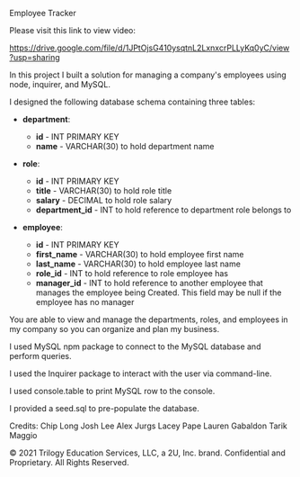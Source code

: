 Employee Tracker


Please visit this link to view video:





https://drive.google.com/file/d/1JPtOjsG410ysqtnL2LxnxcrPLLyKq0yC/view?usp=sharing






In this project I built a solution for managing a company's employees using node, inquirer, and MySQL.

I designed the following database schema containing three tables:

- **department**:

  - **id** - INT PRIMARY KEY
  - **name** - VARCHAR(30) to hold department name

- **role**:

  - **id** - INT PRIMARY KEY
  - **title** - VARCHAR(30) to hold role title
  - **salary** - DECIMAL to hold role salary
  - **department_id** - INT to hold reference to department role belongs to

- **employee**:

  - **id** - INT PRIMARY KEY
  - **first_name** - VARCHAR(30) to hold employee first name
  - **last_name** - VARCHAR(30) to hold employee last name
  - **role_id** - INT to hold reference to role employee has
  - **manager_id** - INT to hold reference to another employee that manages the employee being Created. This field may be null if the employee has no manager

You are able to view and manage the departments, roles, and employees in my company
so you can organize and plan my business.

I used MySQL npm package to connect to the MySQL database and perform queries.

I used the Inquirer package to interact with the user via command-line.

I used console.table to print MySQL row to the console.

I provided a seed.sql to pre-populate the database.

Credits:
Chip Long
Josh Lee
Alex Jurgs
Lacey Pape
Lauren Gabaldon
Tarik Maggio

© 2021 Trilogy Education Services, LLC, a 2U, Inc. brand. Confidential and Proprietary. All Rights Reserved.
